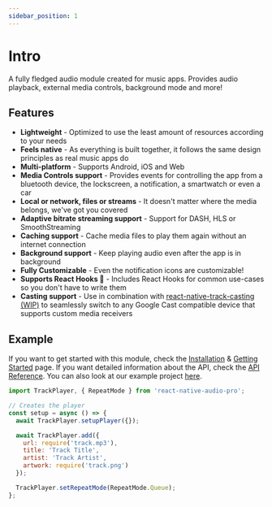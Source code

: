 ```yaml
---
sidebar_position: 1
---
```


# Intro

A fully fledged audio module created for music apps. Provides audio playback, external media controls, background mode and more!

## Features

* **Lightweight** - Optimized to use the least amount of resources according to your needs
* **Feels native** - As everything is built together, it follows the same design principles as real music apps do
* **Multi-platform** - Supports Android, iOS and Web
* **Media Controls support** - Provides events for controlling the app from a bluetooth device, the lockscreen, a notification, a smartwatch or even a car
* **Local or network, files or streams** - It doesn't matter where the media belongs, we've got you covered
* **Adaptive bitrate streaming support** - Support for DASH, HLS or SmoothStreaming
* **Caching support** - Cache media files to play them again without an internet connection
* **Background support** - Keep playing audio even after the app is in background
* **Fully Customizable** - Even the notification icons are customizable!
* **Supports React Hooks 🎣** - Includes React Hooks for common use-cases so you don't have to write them
* **Casting support** - Use in combination with [react-native-track-casting (WIP)](https://github.com/react-native-kit/react-native-track-casting) to seamlessly switch to any Google Cast compatible device that supports custom media receivers

## Example

If you want to get started with this module, check the [Installation](./basics/installation.mdx) & [Getting Started](./basics/getting-started.md) page.
If you want detailed information about the API, check the [API Reference](./api/functions/lifecycle.md).
You can also look at our example project [here](https://github.com/evergrace-co/react-native-audio-pro/tree/master/example).

```javascript
import TrackPlayer, { RepeatMode } from 'react-native-audio-pro';

// Creates the player
const setup = async () => {
  await TrackPlayer.setupPlayer({});

  await TrackPlayer.add({
    url: require('track.mp3'),
    title: 'Track Title',
    artist: 'Track Artist',
    artwork: require('track.png')
  });

  TrackPlayer.setRepeatMode(RepeatMode.Queue);
};
```
